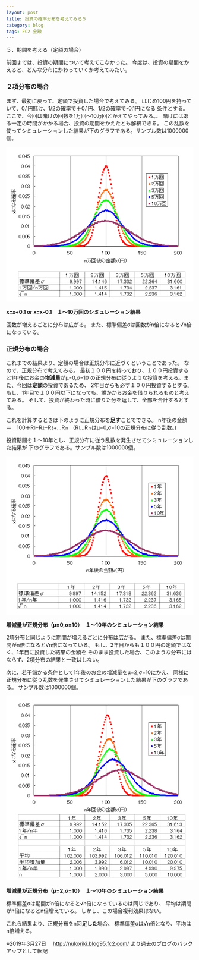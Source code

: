 ```yaml
---
layout: post
title: 投資の確率分布を考えてみる５
category: blog
tags: FC2 金融
---
```


５．期間を考える（定額の場合）

前回までは、投資の期間について考えてこなかった。
今度は、投資の期間をかえると、どんな分布にかわっていくか考えてみたい。

### ２項分布の場合

まず、最初に戻って、定額で投資した場合で考えてみる。
はじめ100円を持っていて、0.1円賭け、1/2の確率で＋0.1円、1/2の確率で-0.1円になる
条件とする。
ここで、今回は賭けの回数を1万回～10万回とかえてやってみる。、
賭けにはある一定の時間がかかる場合、投資の期間をかえたとも解釈できる。
この乱数を使ってシミュレーションした結果が下のグラフである。サンプル数は1000000個。

![image](/images/2008nukoriki/e10-1.gif)

<strong>x=x+0.1 or x=x-0.1　１～10万回のシミュレーション結果</strong>

回数が増えるごとに分布は広がる。
また、標準偏差σは回数がn倍になると√n倍になっている。


### 正規分布の場合

これまでの結果より、定額の場合は正規分布に近づくということであった。
なので、正規分布で考えてみる。
最初１００円を持っており、１００円投資すると1年後にお金の<strong>増減量</strong>がμ=0,σ=10
の正規分布に従うような投資を考える。また、今回は<strong>定額</strong>の投資であるため、
2年目からも必ず１００円投資するとする。
もし、1年目で１００円以下になっても、誰かからお金を借りられるものと考えてみる。
そして、投資が終わった時に借りた分を返して、全部を合計するとする。

これを計算するときは下のように正規分布を<strong>足す</strong>ことでできる。
n年後の金額　＝　100＋R<span style="font-size:x-small;">1</span>+R<span style="font-size:x-small;">2</span>+R<span style="font-size:x-small;">3</span>+…R<span style="font-size:x-small;">ｎ</span>
（R<span style="font-size:x-small;">1</span>…R<span style="font-size:x-small;">ｎ</span>はμ=0,σ=10の正規分布に従う乱数。)

投資期間を１～10年とし、正規分布に従う乱数を発生させてシミュレーションした結果が
下のグラフである。サンプル数は1000000個。

![image](/images/2008nukoriki/e10-2.gif)

<strong>増減量が正規分布（μ=0,σ=10）　１～10年のシミュレーション結果</strong>

2項分布と同じように期間が増えるごとに分布は広がる。
また、標準偏差σは期間がn倍になると√n倍になっている。
もし、2年目からも１００円の定額ではなく、1年目に投資した結果の金額を
そのまま投資した場合、このような分布にはならず、2項分布の結果と一致はしない。


次に、若干儲かる条件として1年後のお金の増減量をμ=2,σ=10にかえ、
同様に正規分布に従う乱数を発生させてシミュレーションした結果が下のグラフである。
サンプル数は1000000個。

![image](/images/2008nukoriki/e10-3.gif)

<strong>増減量が正規分布（μ=2,σ=10）　１～10年のシミュレーション結果</strong>

標準偏差σは期間がn倍になると√n倍になっているのは同じであり、
平均は期間がn倍になるとn倍増えている。
しかし、この場合複利効果はない。

これら結果より、正規分布をn回<strong>足した</strong>場合、
標準偏差σは√n倍となり、平均はn倍増える。

※2019年3月27日　
http://nukoriki.blog95.fc2.com/
より過去のブログのバックアップとして転記


